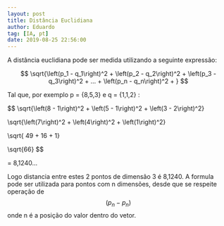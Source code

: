 ```yaml
---
layout: post
title: Distância Euclidiana
author: Eduardo
tag: [IA, pt]
date: 2019-08-25 22:56:00
---
```


A distância euclidiana pode ser medida utilizando a seguinte expressão:

$$
\sqrt{\left(p_1 - q_1\right)^2 + \left(p_2 - q_2\right)^2 + \left(p_3 - q_3\right)^2 + ... + \left(p_n - q_n\right)^2 + }
$$

Tal que, por exemplo p = {8,5,3} e q = {1,1,2} :

$$
\sqrt{\left(8 - 1\right)^2 + \left(5 - 1\right)^2 + \left(3 - 2\right)^2}

\sqrt{\left(7\right)^2 + \left(4\right)^2 + \left(1\right)^2}

\sqrt{ 49 + 16 + 1}

\sqrt{66}
$$

= 8,1240...


Logo distancia entre estes 2 pontos de dimensão 3 é 8,1240.
A formula pode ser utilizada para pontos com n dimensões, desde que se respeite operação de $$(p_n - p_n)$$ onde n é a posição do valor dentro do vetor.